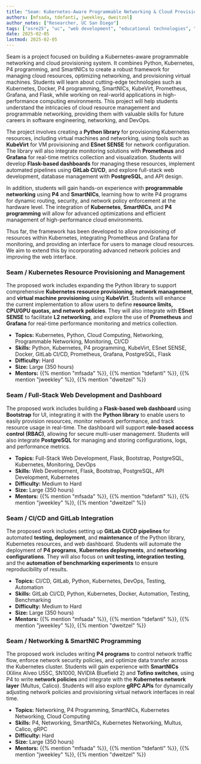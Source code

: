 ```yaml
---
title: "Seam: Kubernetes-Aware Programmable Networking & Cloud Provisioning"
authors: [mfsada, tdefanti, jweekley, dweitzel]
author_notes: ["Researcher, UC San Diego"]
tags: ["osre25", "uc", "web development", "educational technologies", "ucsd", "sdsc", "kubernetes", "smartnics", "networks"]
date: 2025-02-05
lastmod: 2025-02-05
---
```


Seam is a project focused on building a Kubernetes-aware programmable networking and cloud provisioning system. It combines Python, Kubernetes, P4 programming, and SmartNICs to create a robust framework for managing cloud resources, optimizing networking, and provisioning virtual machines. Students will learn about cutting-edge technologies such as Kubernetes, Docker, P4 programming, SmartNICs, KubeVirt, Prometheus, Grafana, and Flask, while working on real-world applications in high-performance computing environments. This project will help students understand the intricacies of cloud resource management and programmable networking, providing them with valuable skills for future careers in software engineering, networking, and DevOps.

The project involves creating a **Python library** for provisioning Kubernetes resources, including virtual machines and networking, using tools such as **KubeVirt** for VM provisioning and **ESnet SENSE** for network configuration. The library will also integrate monitoring solutions with **Prometheus** and **Grafana** for real-time metrics collection and visualization. Students will develop **Flask-based dashboards** for managing these resources, implement automated pipelines using **GitLab CI/CD**, and explore full-stack web development, database management with **PostgreSQL**, and API design.

In addition, students will gain hands-on experience with **programmable networking** using **P4** and **SmartNICs**, learning how to write P4 programs for dynamic routing, security, and network policy enforcement at the hardware level. The integration of **Kubernetes**, **SmartNICs**, and **P4 programming** will allow for advanced optimizations and efficient management of high-performance cloud environments.

Thus far, the framework has been developed to allow provisioning of resources within Kubernetes, integrating Prometheus and Grafana for monitoring, and providing an interface for users to manage cloud resources. We aim to extend this by incorporating advanced network policies and improving the web interface.

### Seam / Kubernetes Resource Provisioning and Management

The proposed work includes expanding the Python library to support comprehensive **Kubernetes resource provisioning**, **network management**, and **virtual machine provisioning** using **KubeVirt**. Students will enhance the current implementation to allow users to define **resource limits, CPU/GPU quotas, and network policies**. They will also integrate with **ESnet SENSE** to facilitate **L2 networking**, and explore the use of **Prometheus** and **Grafana** for real-time performance monitoring and metrics collection.

- **Topics:** Kubernetes, Python, Cloud Computing, Networking, Programmable Networking, Monitoring, CI/CD
- **Skills:** Python, Kubernetes, P4 programming, KubeVirt, ESnet SENSE, Docker, GitLab CI/CD, Prometheus, Grafana, PostgreSQL, Flask
- **Difficulty:** Hard
- **Size:** Large (350 hours)
- **Mentors:** {{% mention "mfsada" %}}, {{% mention "tdefanti" %}}, {{% mention "jweekley" %}}, {{% mention "dweitzel" %}}

### Seam / Full-Stack Web Development and Dashboard

The proposed work includes building a **Flask-based web dashboard** using **Bootstrap** for UI, integrating it with the **Python library** to enable users to easily provision resources, monitor network performance, and track resource usage in real-time. The dashboard will support **role-based access control (RBAC)**, allowing for secure multi-user management. Students will also integrate **PostgreSQL** for managing and storing configurations, logs, and performance metrics.

- **Topics:** Full-Stack Web Development, Flask, Bootstrap, PostgreSQL, Kubernetes, Monitoring, DevOps
- **Skills:** Web Development, Flask, Bootstrap, PostgreSQL, API Development, Kubernetes
- **Difficulty:** Medium to Hard
- **Size:** Large (350 hours)
- **Mentors:** {{% mention "mfsada" %}}, {{% mention "tdefanti" %}}, {{% mention "jweekley" %}}, {{% mention "dweitzel" %}}

### Seam / CI/CD and GitLab Integration

The proposed work includes setting up **GitLab CI/CD pipelines** for automated **testing, deployment**, and **maintenance** of the Python library, Kubernetes resources, and web dashboard. Students will automate the deployment of **P4 programs**, **Kubernetes deployments**, and **networking configurations**. They will also focus on **unit testing, integration testing**, and the **automation of benchmarking experiments** to ensure reproducibility of results.

- **Topics:** CI/CD, GitLab, Python, Kubernetes, DevOps, Testing, Automation
- **Skills:** GitLab CI/CD, Python, Kubernetes, Docker, Automation, Testing, Benchmarking
- **Difficulty:** Medium to Hard
- **Size:** Large (350 hours)
- **Mentors:** {{% mention "mfsada" %}}, {{% mention "tdefanti" %}}, {{% mention "jweekley" %}}, {{% mention "dweitzel" %}}

### Seam / Networking & SmartNIC Programming

The proposed work includes writing **P4 programs** to control network traffic flow, enforce network security policies, and optimize data transfer across the Kubernetes cluster. Students will gain experience with **SmartNICs** (Xilinx Alveo U55C, SN1000, NVIDIA Bluefield 2) and **Tofino switches**, using P4 to write **network policies** and integrate with the **Kubernetes network layer** (Multus, Calico). Students will also explore **gRPC APIs** for dynamically adjusting network policies and provisioning virtual network interfaces in real time.

- **Topics:** Networking, P4 Programming, SmartNICs, Kubernetes Networking, Cloud Computing
- **Skills:** P4, Networking, SmartNICs, Kubernetes Networking, Multus, Calico, gRPC
- **Difficulty:** Hard
- **Size:** Large (350 hours)
- **Mentors:** {{% mention "mfsada" %}}, {{% mention "tdefanti" %}}, {{% mention "jweekley" %}}, {{% mention "dweitzel" %}}


